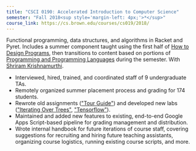 ```yaml
---
title: "CSCI 0190: Accelerated Introduction to Computer Science"
semester: "Fall 2018<sup style='margin-left: 4px;'>*</sup>"
course_link: https://cs.brown.edu/courses/cs019/2018/
---
```


Functional programming, data structures, and algorithms in Racket and Pyret. Includes a summer component taught using the first half of [How to Design Programs](https://htdp.org/), then transitions to content based on portions of [Programming and Programming Languages](https://papl.cs.brown.edu/2018/) during the semester. With [Shriram Krishnamurthi](http://cs.brown.edu/~sk/).

* Interviewed, hired, trained, and coordinated staff of 9 undergraduate TAs.
* Remotely organized summer placement process and grading for 174 students.
* Rewrote old assignments (["Tour Guide"](https://cs.brown.edu/courses/cs019/2018/tour-guidetour-guide.html)) and developed new labs (["Iterating Over Trees"](documents/teaching/csci0190/iterating-over-trees-lab.pdf), ["Tensorflow"](documents/teaching/csci0190/tensorflow-lab.pdf)).
* Maintained and added new features to existing, end-to-end Google Apps Script-based pipeline for grading management and distribution.
* Wrote internal handbook for future iterations of course staff, covering suggestions for recruiting and hiring future teaching assistants, organizing course logistics, running existing course scripts, and more.
